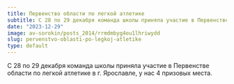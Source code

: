 ```yaml
---
title: Первенство области по легкой атлетике
subtitle: С 28 по 29 декабря команда школы приняла участие в Первенстве области по легкой атлетике в г. Ярославле, у нас 4 призовых места.
date: "2023-12-29"
image: av-sorokin/posts_2014/rrmdmbyg4ou1lhriwydd
slug: pervenstvo-oblasti-po-legkoj-atletike
type: default
---
```

С 28 по 29 декабря команда школы приняла участие в Первенстве области по легкой атлетике в г. Ярославле, у нас 4 призовых места.